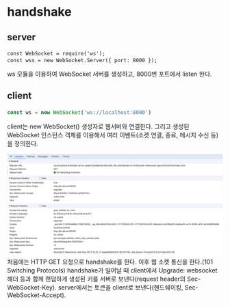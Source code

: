 # handshake
## server
```tsx
const WebSocket = require('ws');
const wss = new WebSocket.Server({ port: 8000 });
```
ws 모듈을 이용하여 WebSocket 서버를 생성하고, 8000번 포트에서 listen 한다.

## client
```jsx
const ws = new WebSocket('ws://localhost:8000')
```

client는 new WebSocket() 생성자로 웹서버와 연결한다. 그리고 생성된 WebSocket 인스턴스 객체를 이용해서 여러 이벤트(소켓 연결, 종료, 메시지 수신 등)
을 정의한다.

![스크린샷 2024-04-02 오전 11.10.06.png](images%2F%EC%8A%A4%ED%81%AC%EB%A6%B0%EC%83%B7%202024-04-02%20%EC%98%A4%EC%A0%84%2011.10.06.png)
처음에는 HTTP GET 요청으로 handshake를 한다. 이후 웹 소켓 통신을 한다.(101 Switching Protocols)
handshake가 일어날 때 client에서 Upgrade: websocket 헤더 등과 함께 랜덤하게 생성된 키를 서버로 보낸다(request header의 Sec-WebSocket-Key). server에서는 토큰을 client로 보낸다(핸드쉐이킹, Sec-WebSocket-Accept).



